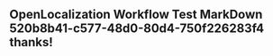 <properties
ms.topic="hero-topic"
ms.test1="hero-topic"
ms.test2="test"/>


## OpenLocalization Workflow Test MarkDown 520b8b41-c577-48d0-80d4-750f226283f4 thanks!



<!--HONumber=Aug16_HO5-->


